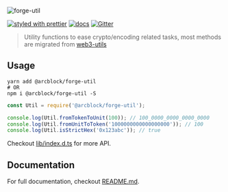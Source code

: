 ![forge-util](https://www.arcblock.io/.netlify/functions/badge/?text=forge-util)

[![styled with prettier](https://img.shields.io/badge/styled_with-prettier-ff69b4.svg)](https://github.com/prettier/prettier)
[![docs](https://img.shields.io/badge/powered%20by-arcblock-green.svg)](https://docs.arcblock.io)
[![Gitter](https://badges.gitter.im/ArcBlock/community.svg)](https://gitter.im/ArcBlock/community?utm_source=badge&utm_medium=badge&utm_campaign=pr-badge)

> Utility functions to ease crypto/encoding related tasks, most methods are migrated from [web3-utils](https://github.com/ethereum/web3.js/blob/1.0/packages/web3-utils/README.md)

## Usage

```shell
yarn add @arcblock/forge-util
# OR
npm i @arcblock/forge-util -S
```

```javascript
const Util = require('@arcblock/forge-util');

console.log(Util.fromTokenToUnit(100)); // 100_0000_0000_0000_0000
console.log(Util.fromUnitToToken('1000000000000000000')); // 100
console.log(Util.isStrictHex('0x123abc')); // true
```

Checkout [lib/index.d.ts](./lib/index.d.ts) for more API.

## Documentation

For full documentation, checkout [README.md](./docs/README.md).
